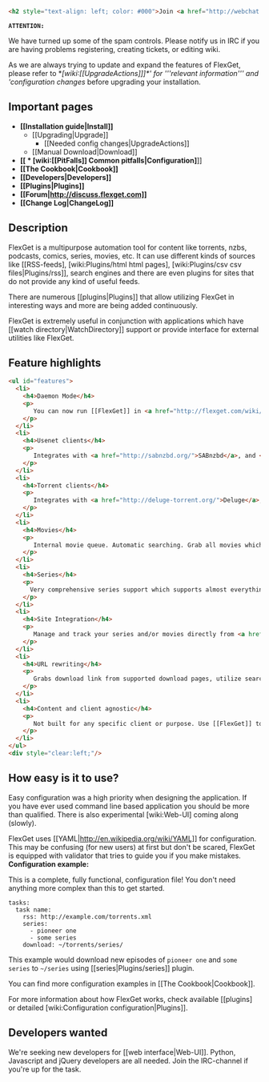 ```html
<h2 style="text-align: left; color: #000">Join <a href="http://webchat.freenode.net/?channels=#flexget">#[[FlexGet]] @ Freenode</a> or the <a href="http://discuss.flexget.com">forum</a> for discussion and support</font></h2>
```
**`ATTENTION:`**

  We have turned up some of the spam controls. Please notify us in IRC if you are having problems registering, creating tickets, or editing wiki.

  As we are always trying to update and expand the features of FlexGet, please refer to **[wiki:[[UpgradeActions]]]*' for '''relevant information''' and '*configuration changes** before upgrading your installation. 


## Important pages

* **[[Installation guide|Install]]**
   * [[Upgrading|Upgrade]]
     * [[Needed config changes|UpgradeActions]]
   * [[Manual Download|Download]]
* **[[   * [wiki:[[PitFalls]] Common pitfalls|Configuration]**]]
* **[[The Cookbook|Cookbook]]**
* **[[Developers|Developers]]**
* **[[Plugins|Plugins]]**
* **[[Forum|http://discuss.flexget.com]]**
* **[[Change Log|ChangeLog]]**


## Description

FlexGet is a multipurpose automation tool for content like torrents, nzbs, podcasts, comics, series, movies, etc. It can use different kinds of sources like [[RSS-feeds], [wiki:Plugins/html html pages], [wiki:Plugins/csv csv files|Plugins/rss]], search engines and there are even plugins for sites that do not provide any kind of useful feeds.

There are numerous [[plugins|Plugins]] that allow utilizing FlexGet in interesting ways and more are being added continuously.

FlexGet is extremely useful in conjunction with applications which have [[watch directory|WatchDirectory]] support or provide interface for external utilities like FlexGet.


## Feature highlights

```html
<ul id="features">
  <li>
    <h4>Daemon Mode</h4>
    <p>
       You can now run [[FlexGet]] in <a href="http://flexget.com/wiki/Daemon">daemon mode</a>, and handle scheduling directly in your [[FlexGet]] config. Traditional cron scheduling is also supported.
    </p>
  </li>
  <li>
    <h4>Usenet clients</h4>
    <p>
       Integrates with <a href="http://sabnzbd.org/">SABnzbd</a>, and <a href="http://nzbget.sourceforge.net/">nzbget</a> directly, and others via watchdirs.
    </p>
  </li>
  <li>
    <h4>Torrent clients</h4>
    <p>
       Integrates with <a href="http://deluge-torrent.org/">Deluge</a>, <a href="http://www.transmissionbt.com/">transmission</a>, and uTorrent directly, and other clients like rTorrent via watchdirs.
    </p>
  </li>
  <li>
    <h4>Movies</h4>
    <p>
       Internal movie queue. Automatic searching. Grab all movies which match predefined imdb and/or rotten tomatoes rules (score, year, etc).
    </p>
  </li>
  <li>
    <h4>Series</h4>
    <p>
      Very comprehensive series support which supports almost everything imaginable. Read <a href="http://flexget.com/wiki/Plugins/series">more details ...</a>
    </p>
  </li>
  <li>
    <h4>Site Integration</h4>
    <p>
       Manage and track your series and/or movies directly from <a href="http://trakt.tv/">trakt.tv</a>, <a href="http://thetvdb.com">thetvdb.com</a> or <a href="http://imdb.com">imdb.com</a>.
    </p>
  </li>
  <li>
    <h4>URL rewriting</h4>
    <p>
       Grabs download link from supported download pages, utilize search engines. Read <a href="http://flexget.com/wiki/URLRewriters">more details ...</a>
    </p>
  </li>
  <li>
    <h4>Content and client agnostic</h4>
    <p>
       Not built for any specific client or purpose. Use [[FlexGet]] to automate all kinds of content processing.
    </p>
  </li>
</ul>
<div style="clear:left;"/>
```


## How easy is it to use?

Easy configuration was a high priority when designing the application. If you have ever used command line based application you should be more than qualified. There is also experimental [wiki:Web-UI] coming along (slowly).

FlexGet uses [[YAML|http://en.wikipedia.org/wiki/YAML]] for configuration. This may be confusing (for new users) at first but don't be scared, FlexGet is equipped with validator that tries to guide you if you make mistakes.
**Configuration example:** 

This is a complete, fully functional, configuration file! You don't need anything more complex than this to get started.


    tasks:
      task name:
        rss: http://example.com/torrents.xml
        series:
          - pioneer one
          - some series
        download: ~/torrents/series/


This example would download new episodes of `pioneer one` and `some series` to `~/series` using [[series|Plugins/series]] plugin.

You can find more configuration examples in [[The Cookbook|Cookbook]].

For more information about how FlexGet works, check available [[plugins] or detailed [wiki:Configuration configuration|Plugins]].


## Developers wanted

We're seeking new developers for [[web interface|Web-UI]]. Python, Javascript and jQuery developers are all needed. Join the IRC-channel if you're up for the task.
